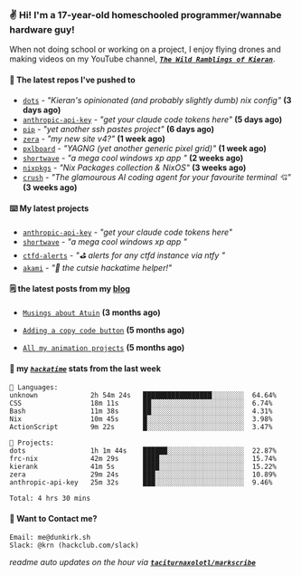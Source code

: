 ### ✌️ Hi! I'm a 17-year-old homeschooled programmer/wannabe hardware guy!

When not doing school or working on a project, I enjoy flying drones and making videos on my YouTube channel, [**_`The Wild Ramblings of Kieran`_**](https://youtube.com/@kieran.rambles).

#### 👷 The latest repos I've pushed to

- [`dots`](https://github.com/taciturnaxolotl/dots) - _"Kieran's opinionated (and probably slightly dumb) nix config"_ **(3 days ago)**
- [`anthropic-api-key`](https://github.com/taciturnaxolotl/anthropic-api-key) - _"get your claude code tokens here"_ **(5 days ago)**
- [`pip`](https://github.com/taciturnaxolotl/pip) - _"yet another ssh pastes project"_ **(6 days ago)**
- [`zera`](https://github.com/taciturnaxolotl/zera) - _"my new site v4?"_ **(1 week ago)**
- [`pxlboard`](https://github.com/taciturnaxolotl/pxlboard) - _"YAGNG (yet another generic pixel grid)"_ **(1 week ago)**
- [`shortwave`](https://github.com/taciturnaxolotl/shortwave) - _"a mega cool windows xp app "_ **(2 weeks ago)**
- [`nixpkgs`](https://github.com/NixOS/nixpkgs) - _"Nix Packages collection & NixOS"_ **(3 weeks ago)**
- [`crush`](https://github.com/charmbracelet/crush) - _"The glamourous AI coding agent for your favourite terminal 💘"_ **(3 weeks ago)**

#### ⌨️ My latest projects

- [`anthropic-api-key`](https://github.com/taciturnaxolotl/anthropic-api-key) - _"get your claude code tokens here"_
- [`shortwave`](https://github.com/taciturnaxolotl/shortwave) - _"a mega cool windows xp app "_
- [`ctfd-alerts`](https://github.com/taciturnaxolotl/ctfd-alerts) - _"⛳ alerts for any ctfd instance via ntfy "_
- [`akami`](https://github.com/taciturnaxolotl/akami) - _"🌷 the cutsie hackatime helper!"_

#### 🗒️ the latest posts from my [blog](https://dunkirk.sh)

- [`Musings about Atuin`](https://dunkirk.sh/blog/atuin/) **(3 months ago)**

- [`Adding a copy code button`](https://dunkirk.sh/blog/adding-a-copy-button/) **(5 months ago)**

- [`All my animation projects`](https://dunkirk.sh/blog/my-animations/) **(5 months ago)**



#### 📡 my [_`hackatime`_](https://waka.hackclub.com) stats from the last week

```text
💾 Languages:
unknown             2h 54m 24s   █████████████████░░░░░░░░  64.64%
CSS                 18m 11s      ██░░░░░░░░░░░░░░░░░░░░░░░  6.74%
Bash                11m 38s      ██░░░░░░░░░░░░░░░░░░░░░░░  4.31%
Nix                 10m 45s      █░░░░░░░░░░░░░░░░░░░░░░░░  3.98%
ActionScript        9m 22s       █░░░░░░░░░░░░░░░░░░░░░░░░  3.47%

💼 Projects:
dots                1h 1m 44s    ██████░░░░░░░░░░░░░░░░░░░  22.87%
frc-nix             42m 29s      ████░░░░░░░░░░░░░░░░░░░░░  15.74%
kierank             41m 5s       ████░░░░░░░░░░░░░░░░░░░░░  15.22%
zera                29m 24s      ███░░░░░░░░░░░░░░░░░░░░░░  10.89%
anthropic-api-key   25m 32s      ███░░░░░░░░░░░░░░░░░░░░░░  9.46%

Total: 4 hrs 30 mins
```

#### 📮 Want to Contact me?

```text
Email: me@dunkirk.sh
Slack: @krn (hackclub.com/slack)
```

_readme auto updates on the hour via [**`taciturnaxolotl/markscribe`**](https://github.com/taciturnaxolotl/markscribe)_

